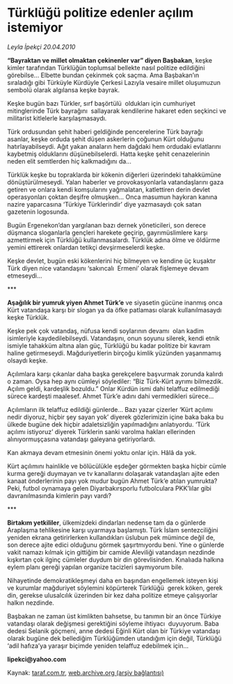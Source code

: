 # Türklüğü politize edenler açılım istemiyor

*Leyla İpekçi 20.04.2010*

<div class="yazi"><p><b>“Bayraktan ve millet olmaktan çekinenler var” diyen Başbakan</b>, keşke kimler tarafından Türklüğün toplumsal bellekte nasıl politize edildiğini görebilse... Elbette bundan çekinmek çok saçma. Ama Başbakan’ın sıraladığı gibi Türküyle Kürdüyle Çerkesi Lazıyla vesaire millet oluşumuzun sembolü olarak algılansa keşke bayrak. </p>
<p>Keşke bugün bazı Türkler, sırf başörtülü  oldukları için cumhuriyet mitinglerinde Türk bayrağını  sallayarak kendilerine hakaret eden seçkinci ve militarist kitlelerle karşılaşmasaydı. </p>
<p>Türk ordusundan şehit haberi geldiğinde pencerelerine Türk bayrağı asanlar, keşke orduda şehit düşen askerlerin çoğunun Kürt olduğunu hatırlayabilseydi. Ağıt yakan anaların hem dağdaki hem ordudaki evlatlarını kaybetmiş olduklarını düşünebilselerdi. Hatta keşke şehit cenazelerinin neden elit semtlerden hiç kalkmadığını da...</p>
<p>Türklük keşke bu topraklarda bir kökenin diğerleri üzerindeki tahakkümüne dönüştürülmeseydi. Yalan haberler ve provokasyonlarla vatandaşlarını gaza getiren ve onlara kendi komşularını yağmalatan, katlettiren derin devlet operasyonları çoktan deşifre olmuşken... Onca masumun haykıran kanına nazire yaparcasına ‘Türkiye Türklerindir’ diye yazmasaydı çok satan gazetenin logosunda. </p>
<p>Bugün Ergenekon’dan yargılanan bazı dernek yöneticileri, son derece düşmanca sloganlarla gençleri harekete geçirip, gayrımüslimlere karşı azmettirmek için Türklüğü kullanmasalardı. Türklük adına ölme ve öldürme yemini ettirerek onlardan tetikçi devşirmeselerdi keşke. </p>
<p>Keşke devlet, bugün eski kökenlerini hiç bilmeyen ve kendine üç kuşaktır Türk diyen nice vatandaşını ‘sakıncalı  Ermeni’ olarak fişlemeye devam etmeseydi... </p>
<p>***</p>
<p><b>Aşağılık bir yumruk yiyen Ahmet Türk’e</b> ve siyasetin gücüne inanmış onca Kürt vatandaşa karşı bir slogan ya da öfke patlaması olarak kullanılmasaydı keşke Türklük. </p>
<p>Keşke pek çok vatandaş, nüfusa kendi soylarının devamı  olan kadim isimleriyle kaydedilebilseydi. Vatandaşını, onun soyunu silerek, kendi etnik ismiyle tahakküm altına alan güç, Türklüğü bu kadar politize bir kavram haline getirmeseydi. Mağduriyetlerin birçoğu kimlik yüzünden yaşanmamış olsaydı keşke. </p>
<p>Açılımlara karşı çıkanlar daha başka gerekçelere başvurmak zorunda kalırdı o zaman. Oysa hep aynı cümleyi söylediler: “Biz Türk-Kürt ayrımı bilmezdik. Açılım geldi, kardeşlik bozuldu.” Onlar Kürdün ismi dahi telaffuz edilmediği sürece kardeşti maalesef. Ahmet Türk’e adını dahi vermedikleri sürece... </p>
<p>Açılımların ilk telaffuz edildiği günlerde... Bazı yazar çizerler ‘Kürt açılımı nedir diyoruz, hiçbir şey sayan yok’ diyerek gözlerimizin içine baka baka bu ülkede bugüne dek hiçbir adaletsizliğin yapılmadığını anlatıyordu. ‘Türk açılımı istiyoruz’ diyerek Türklerin sanki varolma hakları ellerinden alınıyormuşçasına vatandaşı galeyana getiriyorlardı. </p>
<p>Kan akmaya devam etmesinin önemi yoktu onlar için. Hâlâ da yok. </p>
<p>Kürt açılımını hainlikle ve bölücülükle eşdeğer görmekten başka hiçbir cümle kurma gereği duymayan ve tv kanallarını dolaşarak vatandaşları ajite eden kanaat önderlerinin payı yok mudur bugün Ahmet Türk’e atılan yumrukta? Peki, futbol oynamaya gelen Diyarbakırsporlu futbolculara PKK’lılar gibi davranılmasında kimlerin payı vardı?</p>
<p>***</p>
<p><b>Birtakım yetkililer</b>, ülkemizdeki dindarları nedense tam da o günlerde Araplaşma tehlikesine karşı uyarmaya başlamıştı. Türk İslam sentezciliğini yeniden ekrana getirirlerken kullandıkları üslubun pek mümince değil de, son derece ajite edici olduğunu görmek şaşırtmıyordu beni. Yine o günlerde vakit namazı kılmak için gittiğim bir camide Aleviliği vatandaşın nezdinde kışkırtan çok ilginç cümleler duydum bir din görevlisinden. Kınalıada halkına eylem planı gereği yapılan organize tacizleri saymıyorum bile. </p>
<p>Nihayetinde demokratikleşmeyi daha en başından engellemek isteyen kişi ve kurumlar mağduriyet söylemini köpürterek Türklüğü  gerek köken, gerek din, gerekse ulusalcılık üzerinden bir kez daha politize etmeye çalışıyorlar halkın nezdinde. </p>
<p>Başbakan ne zaman üst kimlikten bahsetse, bu tanımın bir an önce Türkiye vatandaşı olarak değişmesi gerektiğini söyleme ihtiyacı  duyuyorum. Baba dedesi Selanik göçmeni, anne dedesi Eğinli Kürt olan bir Türkiye vatandaşı olarak bugüne dek bellediğim Türklüğümden utandığım için değil, Türklüğü ‘adil hafıza’ya yaraşır biçimde yeniden telaffuz edebilmek için...</p>
<p><b>lipekci@yahoo.com</b></p></div>

Kaynak: [taraf.com.tr](http://www.taraf.com.tr:80/makale/10961.htm), [web.archive.org (arşiv bağlantısı)](http://web.archive.org/web/20100423130422/http://www.taraf.com.tr:80/makale/10961.htm)
